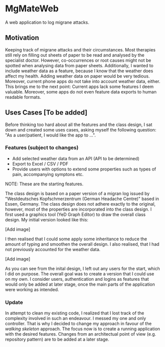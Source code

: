 # MgMateWeb

A web application to log migrane attacks.

## Motivation

Keeping track of migrane attacks and their circumstances. Most therapies still rely on filling out sheets of paper to be read and analysed by the specialist doctor. However, co-occurrences or root causes might not be spotted when analysing data from paper sheets. Additionally, I wanted to include weather data as a feature, because I know that the weather does affect my health. Adding weather data on paper would be very tedious. Moreover, current phone apps do not take into account weather data, either. This brings me to the next point: Current apps lack some features I deem valuable. Moreover, some apps do not even feature data exports to human readable formats.

## Uses Cases [To be added]
Before thinking too hard about all the features and the class design, I sat down and created some uses cases, asking myself the following question:
"As a user/patient, I would like the app to ...". 

### Features (subject to changes)

* Add selected weather data from an API (API to be determined)
* Export to Excel / CSV / PDF 
* Provide users with options to extend some properties such as types of pain, accompanying symptons etc.

NOTE: These are the starting features.

The class design is based on a paper version of a migran log issued by "Westdeutsches Kopfschmerzentrum (German Headache Centre)" based in Essen, Germany. The class design does not adhere exactly to the original, however, most of the properties are incorporated into the class design. I first used a graphics tool (YeD Graph Editor) to draw the overall class design. My initial version looked like this:

[Add image]

I then realised that I could some apply some inheritance to reduce the amount of typing and smoothen the overall design. I also realised, that I had not previously accounted for the weather data.

[Add image]

As you can see from the inital design, I left out any users for the start, which I did on purpose. The overall goal was to create a version that I could use on my own. I consider users, authentication and logins as features that would only be added at later stage, once the main parts of the application were working as intended.

### Update

In attempt to clean my existing code, I realized that I lost track of the complexity involved in such an endeavour. I messed my one and only controller. That is why I decided to change my approach in favour of the _walking skeleton_ approach. The focus now is to create a running application with the desired features. Changes from an architectual point of view (e.g. repository pattern) are to be added at a later stage. 
